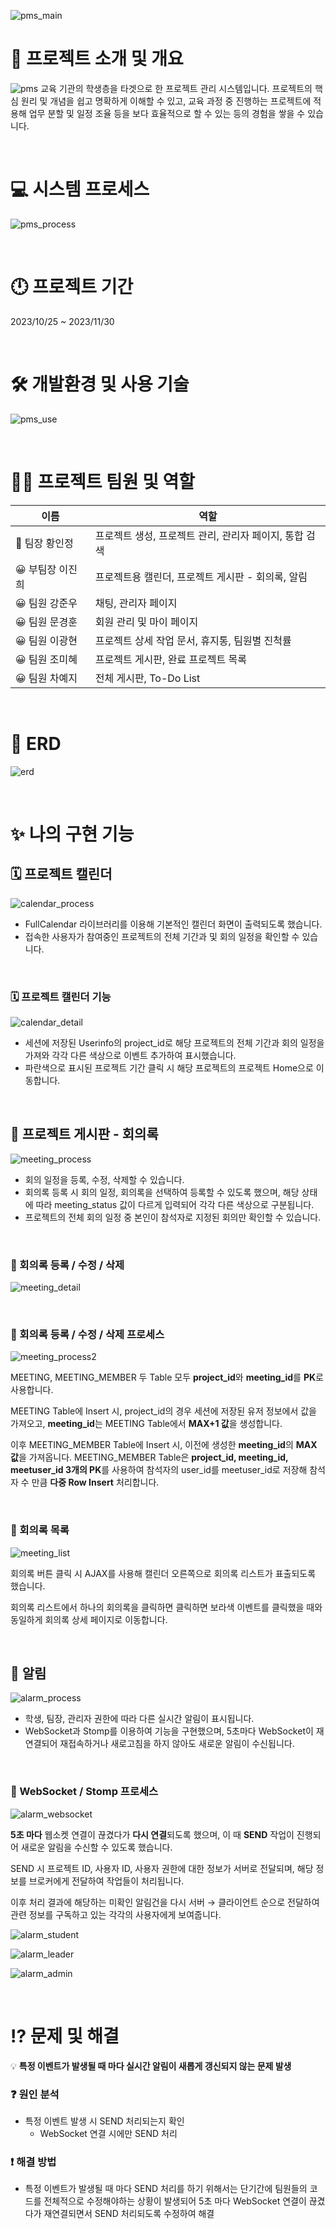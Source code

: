 ![pms_main](https://github.com/ZINYED/choongang_project/assets/118190422/d4064752-2527-45da-b86d-5bc57402bcf8)

# 📖 프로젝트 소개 및 개요
![pms](https://github.com/ZINYED/choongang_project/assets/118190422/7bc6faa1-b409-4940-a66a-9418ec5c941d)
교육 기관의 학생층을 타겟으로 한 프로젝트 관리 시스템입니다.
프로젝트의 핵심 원리 및 개념을 쉽고 명확하게 이해할 수 있고, 교육 과정 중 진행하는 프로젝트에 적용해 업무 분할 및 일정 조율 등을 보다 효율적으로 할 수 있는 등의 경험을 쌓을 수 있습니다.

&nbsp;
# 💻 시스템 프로세스
![pms_process](https://github.com/ZINYED/choongang_project/assets/118190422/bacf0807-7d0a-4813-a126-c8ed426b051b)

&nbsp;
# 🕛 프로젝트 기간
2023/10/25 ~ 2023/11/30

&nbsp;
# 🛠 개발환경 및 사용 기술
![pms_use](https://github.com/ZINYED/choongang_project/assets/118190422/01265bc0-6d23-4e16-a219-72b7ea4b2f35)

&nbsp;
# 🙌🏻 프로젝트 팀원 및 역할
|이름|역할|
|---|---|
|👑 팀장 황인정|프로젝트 생성, 프로젝트 관리, 관리자 페이지, 통합 검색|
|😀 부팀장 이진희|프로젝트용 캘린더, 프로젝트 게시판 - 회의록, 알림|
|😀 팀원 강준우|채팅, 관리자 페이지|
|😀 팀원 문경훈|회원 관리 및 마이 페이지|
|😀 팀원 이광현|프로젝트 상세 작업 문서, 휴지통, 팀원별 진척률|
|😀 팀원 조미혜|프로젝트 게시판, 완료 프로젝트 목록|
|😀 팀원 차예지|전체 게시판, To-Do List|

&nbsp;
# 📍 ERD
![erd](https://github.com/ZINYED/choongang_project/assets/118190422/c90a9b77-c40f-48f5-b8e0-961095f3b2cb)

&nbsp;
# ✨ 나의 구현 기능

## 🗓 프로젝트 캘린더
![calendar_process](https://github.com/ZINYED/choongang_project/assets/118190422/0384390a-b566-43a9-ba9f-21e3e4b595b4)
- FullCalendar 라이브러리를 이용해 기본적인 캘린더 화면이 출력되도록 했습니다.
- 접속한 사용자가 참여중인 프로젝트의 전체 기간과 및 회의 일정을 확인할 수 있습니다.

&nbsp;
### 🗓 프로젝트 캘린더 기능
![calendar_detail](https://github.com/ZINYED/choongang_project/assets/118190422/3c0f25d9-13b0-423d-ade1-04acdd6b3f94)
- 세션에 저장된 Userinfo의 project_id로 해당 프로젝트의 전체 기간과 회의 일정을 가져와 각각 다른 색상으로 이벤트 추가하여 표시했습니다.
- 파란색으로 표시된 프로젝트 기간 클릭 시 해당 프로젝트의 프로젝트 Home으로 이동합니다.

&nbsp;
## 💬 프로젝트 게시판 - 회의록
![meeting_process](https://github.com/ZINYED/choongang_project/assets/118190422/c2637939-e628-4af4-8c53-01e433c40f6e)
- 회의 일정을 등록, 수정, 삭제할 수 있습니다.
- 회의록 등록 시 회의 일정, 회의록을 선택하여 등록할 수 있도록 했으며, 해당 상태에 따라 meeting_status 값이 다르게 입력되어 각각 다른 색상으로 구분됩니다.
- 프로젝트의 전체 회의 일정 중 본인이 참석자로 지정된 회의만 확인할 수 있습니다.

&nbsp;
### 💬 회의록 등록 / 수정 / 삭제
![meeting_detail](https://github.com/ZINYED/choongang_project/assets/118190422/b8770704-db1c-4942-8655-87e92bbe0bca)

&nbsp;
### 💬 회의록 등록 / 수정 / 삭제 프로세스
![meeting_process2](https://github.com/ZINYED/choongang_project/assets/118190422/3330f5aa-ccc7-4125-8d28-c7396d628764)

MEETING, MEETING_MEMBER 두 Table 모두 **project_id**와 **meeting_id**를 **PK**로 사용합니다.

MEETING Table에 Insert 시, project_id의 경우 세션에 저장된 유저 정보에서 값을 가져오고,
**meeting_id**는 MEETING Table에서 **MAX+1 값**을 생성합니다.

이후 MEETING_MEMBER Table에 Insert 시, 이전에 생성한 **meeting_id**의 **MAX 값**을 가져옵니다.
MEETING_MEMBER Table은 **project_id, meeting_id, meetuser_id 3개의 PK**를 사용하여
참석자의 user_id를 meetuser_id로 저장해 참석자 수 만큼 **다중 Row Insert** 처리합니다.

&nbsp;
### 💬 회의록 목록
![meeting_list](https://github.com/ZINYED/choongang_project/assets/118190422/cf93b850-c0b1-4205-b2ba-04562fdad8ad)

회의록 버튼 클릭 시 AJAX를 사용해 캘린더 오른쪽으로 회의록 리스트가 표출되도록 했습니다.

회의록 리스트에서 하나의 회의록을 클릭하면 클릭하면 보라색 이벤트를 클릭했을 때와 동일하게 회의록 상세 페이지로 이동합니다.

&nbsp;
## 📌 알림
![alarm_process](https://github.com/ZINYED/choongang_project/assets/118190422/addd4d98-bf6e-4f37-a8d4-0e07638aa0dd)

- 학생, 팀장, 관리자 권한에 따라 다른 실시간 알림이 표시됩니다.
- WebSocket과 Stomp를 이용하여 기능을 구현했으며, 5초마다 WebSocket이 재연결되어 재접속하거나 새로고침을 하지 않아도 새로운 알림이 수신됩니다.

&nbsp;
### 📌 WebSocket / Stomp 프로세스
![alarm_websocket](https://github.com/ZINYED/choongang_project/assets/118190422/3482ea05-d8aa-480a-a086-01e5368fe72b)

**5초 마다** 웹소켓 연결이 끊겼다가 **다시 연결**되도록 했으며,
이 때 **SEND** 작업이 진행되어 새로운 알림을 수신할 수 있도록 했습니다.

SEND 시 프로젝트 ID, 사용자 ID, 사용자 권한에 대한 정보가 서버로 전달되며,
해당 정보를 브로커에게 전달하여 작업들이 처리됩니다.

이후 처리 결과에 해당하는 미확인 알림건을 다시 서버 → 클라이언트 순으로 전달하여
관련 정보를 구독하고 있는 각각의 사용자에게 보여줍니다.

![alarm_student](https://github.com/ZINYED/choongang_project/assets/118190422/b39a22af-f3e7-421a-b0a5-f48c79aa07ae)

![alarm_leader](https://github.com/ZINYED/choongang_project/assets/118190422/1fb00bf7-cb3e-47a2-b2ad-17e8754c26f0)

![alarm_admin](https://github.com/ZINYED/choongang_project/assets/118190422/3bff404a-8579-4013-bac3-7b0f0f17c39d)

&nbsp;
# ⁉ 문제 및 해결
💡 **특정 이벤트가 발생될 때 마다 실시간 알림이 새롭게 갱신되지 않는 문제 발생**

### ❓ 원인 분석

- 특정 이벤트 발생 시 SEND 처리되는지 확인
    - WebSocket 연결 시에만 SEND 처리

### ❗ 해결 방법

- 특정 이벤트가 발생될 때 마다 SEND 처리를 하기 위해서는 단기간에 팀원들의 코드를 전체적으로 수정해야하는 상황이 발생되어 5초 마다 WebSocket 연결이 끊겼다가 재연결되면서 SEND 처리되도록 수정하여 해결








